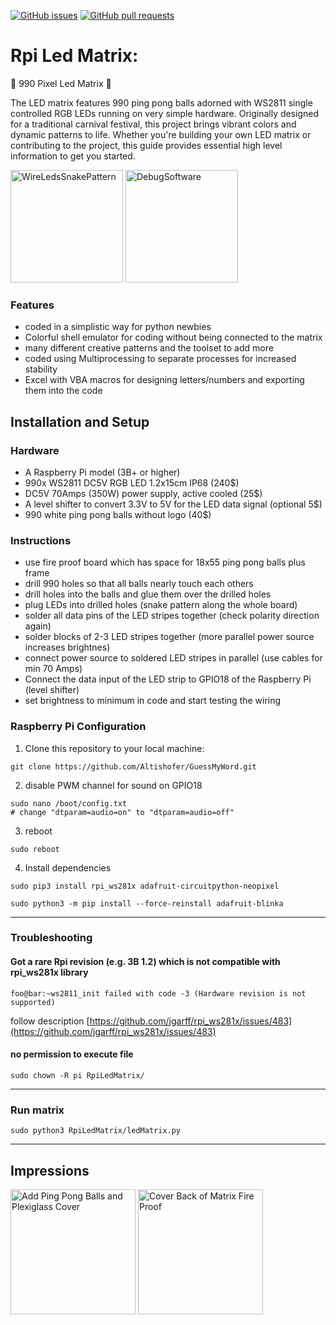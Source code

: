 [![GitHub issues](https://img.shields.io/github/issues/Altishofer/RpiLedMatrix.svg)](https://github.com/Altishofer/RpiLedMatrix/issues)
[![GitHub pull requests](https://img.shields.io/github/issues-pr/Altishofer/RpiLedMatrix.svg)](https://github.com/Altishofer/RpiLedMatrix/pulls)

# Rpi Led Matrix: 
🎉 990 Pixel Led Matrix 🎉

The LED matrix features 990 ping pong balls adorned with WS2811 single controlled RGB LEDs running on very simple hardware. Originally designed for a traditional carnival festival, this project brings vibrant colors and dynamic patterns to life. Whether you're building your own LED matrix or contributing to the project, this guide provides essential high level information to get you started.

<span> 
<img src="https://github.com/Altishofer/RpiLedMatrix/blob/main/readmeImages/WireLedsSnakePattern.jpg" height="180" alt="WireLedsSnakePattern"/>
<img src="https://github.com/Altishofer/RpiLedMatrix/blob/main/readmeImages/DebugSoftware.jpg" height="180" alt="DebugSoftware"/> 
 
</span>

### Features
- coded in a simplistic way for python newbies
- Colorful shell emulator for coding without being connected to the matrix
- many different creative patterns and the toolset to add more
- coded using Multiprocessing to separate processes for increased stability
- Excel with VBA macros for designing letters/numbers and exporting them into the code

## Installation and Setup

### Hardware
- A Raspberry Pi model (3B+ or higher)
- 990x WS2811 DC5V RGB LED 1.2x15cm IP68 (240$)
- DC5V 70Amps (350W) power supply, active cooled (25$) 
- A level shifter to convert 3.3V to 5V for the LED data signal (optional 5$)
- 990 white ping pong balls without logo (40$)

### Instructions
- use fire proof board which has space for 18x55 ping pong balls plus frame
- drill 990 holes so that all balls nearly touch each others
- drill holes into the balls and glue them over the drilled holes
- plug LEDs into drilled holes (snake pattern along the whole board)
- solder all data pins of the LED stripes together (check polarity direction again)
- solder blocks of 2-3 LED stripes together (more parallel power source increases brightnes)
- connect power source to soldered LED stripes in parallel (use cables for min 70 Amps)
- Connect the data input of the LED strip to GPIO18 of the Raspberry Pi (level shifter)
- set brightness to minimum in code and start testing the wiring

### Raspberry Pi Configuration

1. Clone this repository to your local machine:
  ```shell
  git clone https://github.com/Altishofer/GuessMyWord.git
  ```
2. disable PWM channel for sound on GPIO18
  ```console
  sudo nano /boot/config.txt
  # change "dtparam=audio=on" to "dtparam=audio=off" 
  ```
3. reboot
 ```console
 sudo reboot
 ```
4. Install dependencies
 ```console
 sudo pip3 install rpi_ws281x adafruit-circuitpython-neopixel
 ```
 ```console
 sudo python3 -m pip install --force-reinstall adafruit-blinka
 ```
___
### Troubleshooting
#### Got a rare Rpi revision (e.g. 3B 1.2) which is not compatible with rpi_ws281x library
 ```console
 foo@bar:~ws2811_init failed with code -3 (Hardware revision is not supported)
 ```
 follow description [https://github.com/jgarff/rpi_ws281x/issues/483](https://github.com/jgarff/rpi_ws281x/issues/483)

#### no permission to execute file
```console
sudo chown -R pi RpiLedMatrix/
```
___
### Run matrix
```console
sudo python3 RpiLedMatrix/ledMatrix.py
```
___
## Impressions

<span>
 <img src="https://github.com/Altishofer/RpiLedMatrix/blob/main/readmeImages/AddPingPongBallsPlexiCover.jpg" height="200" alt="Add Ping Pong Balls and Plexiglass Cover"/>
 <img src="https://github.com/Altishofer/RpiLedMatrix/blob/main/readmeImages/CoverBackFireSafety.jpg" height="200" alt="Cover Back of Matrix Fire Proof"/> 
</span>

